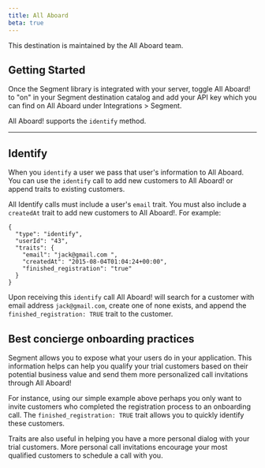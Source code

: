 ```yaml
---
title: All Aboard
beta: true
---
```


This destination is maintained by the All Aboard team.

## Getting Started

Once the Segment library is integrated with your server, toggle All Aboard! to "on" in your Segment destination catalog and add your API key which you can find on All Aboard under Integrations > Segment.

All Aboard! supports the `identify` method.

- - -

## Identify

When you `identify` a user we pass that user's information to All Aboard. You can use the `identify` call to add new customers to All Aboard! or append traits to existing customers.

All Identify calls must include a user's `email` trait. You must also include a `createdAt` trait to add new customers to All Aboard!. For example:

```
{
  "type": "identify",
  "userId": "43",
  "traits": {
    "email": "jack@gmail.com ",
    "createdAt": "2015-08-04T01:04:24+00:00",
    "finished_registration": "true"
  }
}
```

Upon receiving this `identify` call All Aboard! will search for a customer with email address `jack@gmail.com`, create one of none exists, and append the `finished_registration: TRUE` trait to the customer.

## Best concierge onboarding practices

Segment allows you to expose what your users do in your application. This information helps can help you qualify your trial customers based on their potential business value and send them more personalized call invitations through All Aboard!

For instance, using our simple example above perhaps you only want to invite customers who completed the registration process to an onboarding call. The `finished_registration: TRUE` trait allows you to quickly identify these customers.

Traits are also useful in helping you have a more personal dialog with your trial customers. More personal call invitations encourage your most qualified customers to schedule a call with you.
